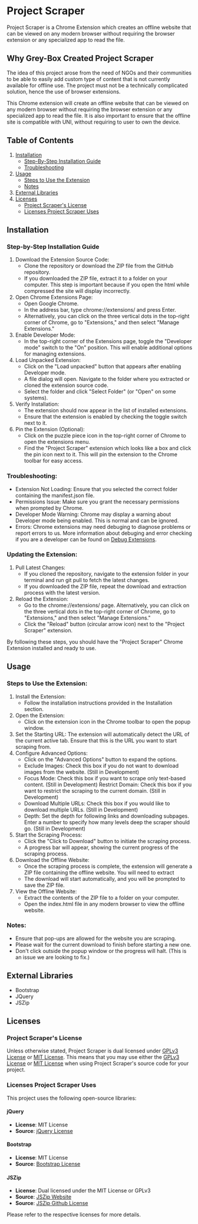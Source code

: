 # Project Scraper

Project Scraper is a Chrome Extension which creates an offline website that can be viewed on any modern browser without requiring the browser extension or any specialized app to read the file.

## Why Grey-Box Created Project Scraper

The idea of this project arose from the need of NGOs and their communities to be able to easily add custom type of content that is not currently available for offline use. The project must not be a technically complicated solution, hence the use of browser extensions.

This Chrome extension will create an offline website that can be viewed on any modern browser without requiring the browser extension or any specialized app to read the file. It is also important to ensure that the offline site is compatible with UNI, without requiring to user to own the device.

## Table of Contents

1. [Installation](#installation)
    * [Step-By-Step Installation Guide](#step-by-step-installation-guide)
    * [Troubleshooting](#troubleshooting)
2. [Usage](#usage)
    * [Steps to Use the Extension](#steps-to-use-the-extension)
    * [Notes](#notes)
3. [External Libraries](#external-libraries)
4. [Licenses](#licenses)
    * [Project Scraper's License](#project-scrapers-license)
    * [Licenses Project Scraper Uses](#licenses-project-scraper-uses)

## Installation

### Step-by-Step Installation Guide
1. Download the Extension Source Code:
    * Clone the repository or download the ZIP file from the GitHub repository.
    * If you downloaded the ZIP file, extract it to a folder on your computer. This step is important because if you open the html while compressed the site will display incorrectly.
2. Open Chrome Extensions Page:
    * Open Google Chrome.
    * In the address bar, type chrome://extensions/ and press Enter.
    * Alternatively, you can click on the three vertical dots in the top-right corner of Chrome, go to "Extensions," and then select "Manage Extensions."
3. Enable Developer Mode:
    * In the top-right corner of the Extensions page, toggle the "Developer mode" switch to the "On" position. This will enable additional options for managing extensions.
4. Load Unpacked Extension:
    * Click on the "Load unpacked" button that appears after enabling Developer mode.
    * A file dialog will open. Navigate to the folder where you extracted or cloned the extension source code.
    * Select the folder and click "Select Folder" (or "Open" on some systems).
5. Verify Installation:
    * The extension should now appear in the list of installed extensions.
    * Ensure that the extension is enabled by checking the toggle switch next to it.
6. Pin the Extension (Optional):
    * Click on the puzzle piece icon in the top-right corner of Chrome to open the extensions menu.
    * Find the "Project Scraper" extension which looks like a box and click the pin icon next to it. This will pin the extension to the Chrome toolbar for easy access.

### Troubleshooting:
* Extension Not Loading: Ensure that you selected the correct folder containing the manifest.json file.
* Permissions Issue: Make sure you grant the necessary permissions when prompted by Chrome.
* Developer Mode Warning: Chrome may display a warning about Developer mode being enabled. This is normal and can be ignored.
* Errors: Chrome extensions may need debuging to diagnose problems or report errors to us. More information about debuging and error checking if you are a developer can be found on [Debug Extensions](https://developer.chrome.com/docs/extensions/get-started/tutorial/debug).

### Updating the Extension:
1. Pull Latest Changes:
    * If you cloned the repository, navigate to the extension folder in your terminal and run git pull to fetch the latest changes.
    * If you downloaded the ZIP file, repeat the download and extraction process with the latest version.
2. Reload the Extension:
    * Go to the chrome://extensions/ page. Alternatively, you can click on the three vertical dots in the top-right corner of Chrome, go to "Extensions," and then select "Manage Extensions."
    * Click the "Reload" button (circular arrow icon) next to the "Project Scraper" extension.

By following these steps, you should have the "Project Scraper" Chrome Extension installed and ready to use.

## Usage

### Steps to Use the Extension:
1. Install the Extension:
    * Follow the installation instructions provided in the Installation section.
2. Open the Extension:
    * Click on the extension icon in the Chrome toolbar to open the popup window.
3. Set the Starting URL:
The extension will automatically detect the URL of the current active tab. Ensure that this is the URL you want to start scraping from.
4. Configure Advanced Options:
    * Click on the "Advanced Options" button to expand the options.
    * Exclude Images: Check this box if you do not want to download images from the website. (Still in Development)
    * Focus Mode: Check this box if you want to scrape only text-based content. (Still in Development)
Restrict Domain: Check this box if you want to restrict the scraping to the current domain. (Still in Development)
    * Download Multiple URLs: Check this box if you would like to download multiple URLs. (Still in Development)
    * Depth: Set the depth for following links and downloading subpages. Enter a number to specify how many levels deep the scraper should go. (Still in Development)
5. Start the Scraping Process:
    * Click the "Click to Download" button to initiate the scraping process.
    * A progress bar will appear, showing the current progress of the scraping process. 
6. Download the Offline Website:
    * Once the scraping process is complete, the extension will generate a ZIP file containing the offline website. You will need to extract 
    * The download will start automatically, and you will be prompted to save the ZIP file.
7. View the Offline Website:
    * Extract the contents of the ZIP file to a folder on your computer.
    * Open the index.html file in any modern browser to view the offline website.

### Notes:
* Ensure that pop-ups are allowed for the website you are scraping. 
* Please wait for the current download to finish before starting a new one. 
* Don't click outside the popup window or the progress will halt. (This is an issue we are looking to fix.)

## External Libraries
* Bootstrap
* JQuery
* JSZip

## Licenses

### Project Scraper's License

Unless otherwise stated, Project Scraper is dual licensed under [GPLv3 License](GPLv3_LICENSE) or [MIT License](MIT_License). This means that you may use either the [GPLv3 License](GPLv3_LICENSE) or [MIT License](MIT_License) when using Project Scraper's source code for your project.

### Licenses Project Scraper Uses
This project uses the following open-source libraries:

#### jQuery
- **License**: MIT License
- **Source**: [jQuery License](https://jquery.org/license/)

#### Bootstrap
- **License**: MIT License
- **Source**: [Bootstrap License](https://getbootstrap.com/docs/5.0/about/license/)

#### JSZip
- **License**: Dual licensed under the MIT License or GPLv3
- **Source**: [JSZip Website](https://stuk.github.io/jszip/)
- **Source**: [JSZip Github License](https://github.com/Stuk/jszip/blob/main/LICENSE.markdown)

Please refer to the respective licenses for more details.